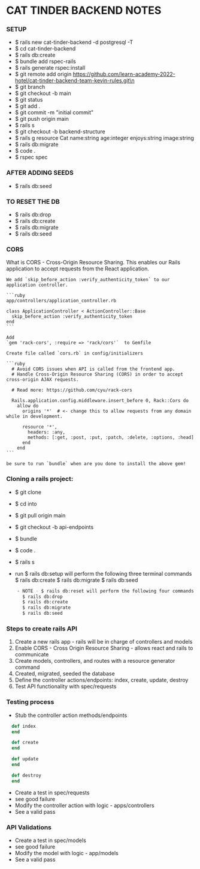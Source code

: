 # CAT TINDER BACKEND NOTES

### SETUP
 - $ rails new cat-tinder-backend -d postgresql -T
  - $  cd cat-tinder-backend
  - $  rails db:create
  - $  bundle add rspec-rails
  - $  rails generate rspec:install
  - $  git remote add origin https://github.com/learn-academy-2022-hotel/cat-tinder-backend-team-kevin-rules.git\n
  - $  git branch
  - $  git checkout -b main
  - $  git status
  - $  git add .
  - $  git commit -m "initial commit"
  - $  git push origin main
  - $  rails s
  - $  git checkout -b backend-structure
  - $  rails g resource Cat name:string age:integer enjoys:string image:string
  - $  rails db:migrate
  - $  code .
  - $  rspec spec

  ### AFTER ADDING SEEDS

  - $ rails db:seed

  ### TO RESET THE DB
  - $  rails db:drop
  - $  rails db:create
  - $  rails db:migrate
  - $  rails db:seed
 

 ### CORS
  What is CORS - Cross-Origin Resource Sharing.  This enables our Rails application to accept requests from the React application.

    We add `skip_before_action :verify_authenticity_token` to our application controller.

    ```ruby
    app/controllers/application_controller.rb

    class ApplicationController < ActionController::Base
      skip_before_action :verify_authenticity_token
    end
    ```

    Add 
    `gem 'rack-cors', :require => 'rack/cors'`  to Gemfile

    Create file called `cors.rb` in config/initializers

    ```ruby
      # Avoid CORS issues when API is called from the frontend app.
      # Handle Cross-Origin Resource Sharing (CORS) in order to accept cross-origin AJAX requests.

      # Read more: https://github.com/cyu/rack-cors

      Rails.application.config.middleware.insert_before 0, Rack::Cors do
        allow do
          origins '*'  # <- change this to allow requests from any domain while in development.

          resource '*',
            headers: :any,
            methods: [:get, :post, :put, :patch, :delete, :options, :head]
          end
        end
    ```

    be sure to run `bundle` when are you done to install the above gem!


### Cloning a rails project:
- $ git clone <repo>
- $ cd into <repo>
- $ git pull origin main
- $ git checkout -b api-endpoints
- $ bundle
- $ code .
- $ rails s

- run $ rails db:setup will perform the following three terminal commands
   $ rails db:create
   $ rails db:migrate
   $ rails db:seed

```bash
    - NOTE - $ rails db:reset will perform the following four commands
      $ rails db:drop
      $ rails db:create
      $ rails db:migrate
      $ rails db:seed
```

### Steps to create rails API
1. Create a new rails app - rails will be in charge of controllers and models
2. Enable CORS - Cross Origin Resource Sharing - allows react and rails to communicate
3. Create models, controllers, and routes with a resource generator command
4. Created, migrated, seeded the database
5. Define the controller actions/endpoints: index, create, update, destroy
6. Test API functionality with spec/requests

### Testing process
- Stub the controller action methods/endpoints
```ruby
  def index
  end

  def create
  end

  def update
  end

  def destroy
  end
```
- Create a test in spec/requests
- see good failure
- Modify the controller action with logic  - apps/controllers
- See a valid pass

### API Validations
- Create a test in spec/models
- see good failure
- Modify the model with logic - app/models
- See a valid pass
